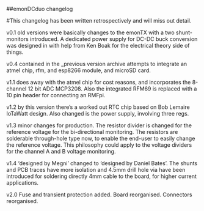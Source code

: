 ##emonDCduo changelog

#This changelog has been written retrospectively and will miss out detail.

v0.1 old versions were basically changes to the emonTX with a two shunt-monitors introduced. A dedicated power supply for DC-DC buck conversion was designed in with help from Ken Boak for the electrical theory side of things. 

v0.4 contained in the _previous version archive attempts to integrate an atmel chip, rfm, and esp8266 module, and microSD card.

v1.1 does away with the atmel chip for cost reasons, and incorporates the 8-channel 12 bit ADC MCP3208. Also the integrated RFM69 is replaced with a 10 pin header for connecting an RMFpi.

v1.2 by this version there’s a worked out RTC chip based on Bob Lemaire IoTaWatt design. Also changed is the power supply, involving three regs.

v1.3 minor changes for production. The resistor divider is changed for the reference voltage for the bi-directional monitoring. The resistors are solderable through-hole type now, to enable the end-user to easily change the reference voltage. This philosophy could apply to the voltage dividers for the channel A and B voltage monitoring.

v1.4 ‘designed by Megni’ changed to ‘designed by Daniel Bates’. The shunts and PCB traces have more isolation and 4.5mm drill hole via have been introduced for soldering directly 4mm cable to the board, for higher current applications.

v2.0 Fuse and transient protection added. Board reorganised. Connectors reorganised.
